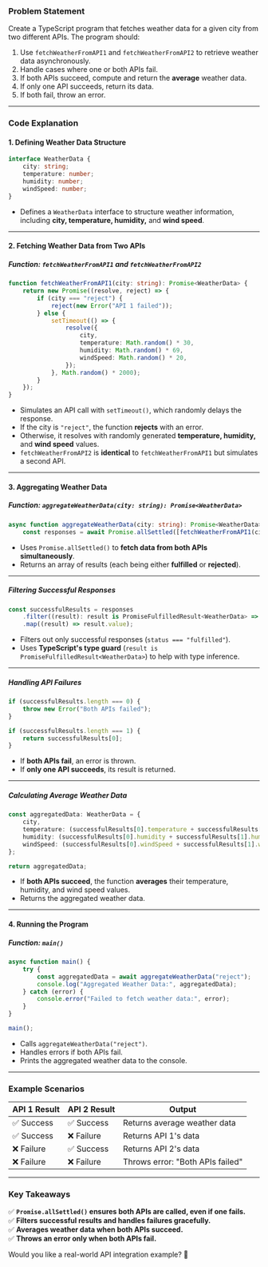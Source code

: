 ### **Problem Statement**  
Create a TypeScript program that fetches weather data for a given city from two different APIs. The program should:  
1. Use `fetchWeatherFromAPI1` and `fetchWeatherFromAPI2` to retrieve weather data asynchronously.  
2. Handle cases where one or both APIs fail.  
3. If both APIs succeed, compute and return the **average** weather data.  
4. If only one API succeeds, return its data.  
5. If both fail, throw an error.  

---

### **Code Explanation**  

#### **1. Defining Weather Data Structure**
```typescript
interface WeatherData {
    city: string;
    temperature: number;
    humidity: number;
    windSpeed: number;
}
```
- Defines a `WeatherData` interface to structure weather information, including **city, temperature, humidity,** and **wind speed**.

---

#### **2. Fetching Weather Data from Two APIs**
##### **Function: `fetchWeatherFromAPI1` and `fetchWeatherFromAPI2`**
```typescript
function fetchWeatherFromAPI1(city: string): Promise<WeatherData> {
    return new Promise((resolve, reject) => {
        if (city === "reject") {
            reject(new Error("API 1 failed"));
        } else {
            setTimeout(() => {
                resolve({
                    city,
                    temperature: Math.random() * 30,
                    humidity: Math.random() * 69,
                    windSpeed: Math.random() * 20,
                });
            }, Math.random() * 2000);
        }
    });
}
```
- Simulates an API call with `setTimeout()`, which randomly delays the response.  
- If the city is `"reject"`, the function **rejects** with an error.  
- Otherwise, it resolves with randomly generated **temperature, humidity,** and **wind speed** values.  
- `fetchWeatherFromAPI2` is **identical** to `fetchWeatherFromAPI1` but simulates a second API.  

---

#### **3. Aggregating Weather Data**
##### **Function: `aggregateWeatherData(city: string): Promise<WeatherData>`**
```typescript
async function aggregateWeatherData(city: string): Promise<WeatherData> {
    const responses = await Promise.allSettled([fetchWeatherFromAPI1(city), fetchWeatherFromAPI2(city)]);
```
- Uses `Promise.allSettled()` to **fetch data from both APIs simultaneously**.  
- Returns an array of results (each being either **fulfilled** or **rejected**).  

---
##### **Filtering Successful Responses**
```typescript
const successfulResults = responses
    .filter((result): result is PromiseFulfilledResult<WeatherData> => result.status === "fulfilled")
    .map((result) => result.value);
```
- Filters out only successful responses (`status === "fulfilled"`).  
- Uses **TypeScript's type guard** (`result is PromiseFulfilledResult<WeatherData>`) to help with type inference.  

---
##### **Handling API Failures**
```typescript
if (successfulResults.length === 0) {
    throw new Error("Both APIs failed");
}

if (successfulResults.length === 1) {
    return successfulResults[0];
}
```
- If **both APIs fail**, an error is thrown.  
- If **only one API succeeds**, its result is returned.  

---
##### **Calculating Average Weather Data**
```typescript
const aggregatedData: WeatherData = {
    city,
    temperature: (successfulResults[0].temperature + successfulResults[1].temperature) / 2,
    humidity: (successfulResults[0].humidity + successfulResults[1].humidity) / 2,
    windSpeed: (successfulResults[0].windSpeed + successfulResults[1].windSpeed) / 2,
};

return aggregatedData;
```
- If **both APIs succeed**, the function **averages** their temperature, humidity, and wind speed values.  
- Returns the aggregated weather data.  

---

#### **4. Running the Program**
##### **Function: `main()`**
```typescript
async function main() {
    try {
        const aggregatedData = await aggregateWeatherData("reject");
        console.log("Aggregated Weather Data:", aggregatedData);
    } catch (error) {
        console.error("Failed to fetch weather data:", error);
    }
}

main();
```
- Calls `aggregateWeatherData("reject")`.  
- Handles errors if both APIs fail.  
- Prints the aggregated weather data to the console.  

---

### **Example Scenarios**
| API 1 Result  | API 2 Result  | Output |
|--------------|--------------|--------|
| ✅ Success | ✅ Success | Returns average weather data |
| ✅ Success | ❌ Failure | Returns API 1's data |
| ❌ Failure | ✅ Success | Returns API 2's data |
| ❌ Failure | ❌ Failure | Throws error: "Both APIs failed" |

---

### **Key Takeaways**
✅ **`Promise.allSettled()` ensures both APIs are called, even if one fails.**  
✅ **Filters successful results and handles failures gracefully.**  
✅ **Averages weather data when both APIs succeed.**  
✅ **Throws an error only when both APIs fail.**  

Would you like a real-world API integration example? 🚀